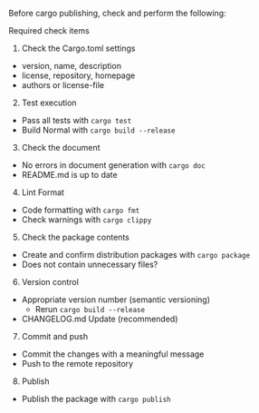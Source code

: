 Before cargo publishing, check and perform the following:

Required check items

1. Check the Cargo.toml settings

- version, name, description
- license, repository, homepage
- authors or license-file

2. Test execution

- Pass all tests with `cargo test`
- Build Normal with `cargo build --release`

3. Check the document

- No errors in document generation with `cargo doc`
- README.md is up to date

4. Lint Format

- Code formatting with `cargo fmt`
- Check warnings with `cargo clippy`

5. Check the package contents

- Create and confirm distribution packages with `cargo package`
- Does not contain unnecessary files?

6. Version control

- Appropriate version number (semantic versioning)
  - Rerun `cargo build --release`
- CHANGELOG.md Update (recommended)

7. Commit and push

- Commit the changes with a meaningful message
- Push to the remote repository

8. Publish

- Publish the package with `cargo publish`
